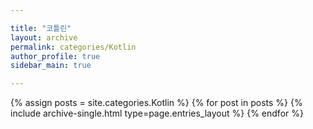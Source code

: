 ```yaml
---

title: "코틀린"
layout: archive
permalink: categories/Kotlin
author_profile: true
sidebar_main: true

---
```




{% assign posts = site.categories.Kotlin %}
{% for post in posts %} {% include archive-single.html type=page.entries_layout %} {% endfor %}


